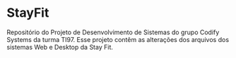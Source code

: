 # StayFit
Repositório do Projeto de Desenvolvimento de Sistemas do grupo Codify Systems da turma TI97.
Esse projeto contêm as alterações dos arquivos dos sistemas Web e Desktop da Stay Fit.
